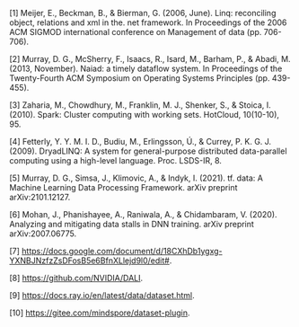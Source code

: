 \[1\] Meijer, E., Beckman, B., & Bierman, G. (2006, June). Linq:
reconciling object, relations and xml in the. net framework. In
Proceedings of the 2006 ACM SIGMOD international conference on
Management of data (pp. 706-706).

\[2\] Murray, D. G., McSherry, F., Isaacs, R., Isard, M., Barham, P., &
Abadi, M. (2013, November). Naiad: a timely dataflow system. In
Proceedings of the Twenty-Fourth ACM Symposium on Operating Systems
Principles (pp. 439-455).

\[3\] Zaharia, M., Chowdhury, M., Franklin, M. J., Shenker, S., & Stoica,
I. (2010). Spark: Cluster computing with working sets. HotCloud,
10(10-10), 95.

\[4\] Fetterly, Y. Y. M. I. D., Budiu, M., Erlingsson, Ú., & Currey, P.
K. G. J. (2009). DryadLINQ: A system for general-purpose distributed
data-parallel computing using a high-level language. Proc. LSDS-IR, 8.

\[5\] Murray, D. G., Simsa, J., Klimovic, A., & Indyk, I. (2021). tf.
data: A Machine Learning Data Processing Framework. arXiv preprint
arXiv:2101.12127.

\[6\] Mohan, J., Phanishayee, A., Raniwala, A., & Chidambaram, V. (2020).
Analyzing and mitigating data stalls in DNN training. arXiv preprint
arXiv:2007.06775.

\[7\] https://docs.google.com/document/d/18CXhDb1ygxg-YXNBJNzfzZsDFosB5e6BfnXLlejd9l0/edit#.

\[8\] https://github.com/NVIDIA/DALI.

\[9\] https://docs.ray.io/en/latest/data/dataset.html.

\[10\] https://gitee.com/mindspore/dataset-plugin.